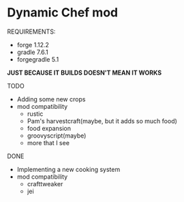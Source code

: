 # Dynamic Chef mod

REQUIREMENTS:
- forge 1.12.2
- gradle 7.6.1
- forgegradle 5.1

**JUST BECAUSE IT BUILDS DOESN'T MEAN IT WORKS**

TODO
- Adding some new crops
- mod compatibility
    - rustic
    - Pam's harvestcraft(maybe, but it adds so much food)
    - food expansion
    - groovyscript(maybe)
    - more that I see

DONE
- Implementing a new cooking system
- mod compatibility
    - crafttweaker
    - jei

